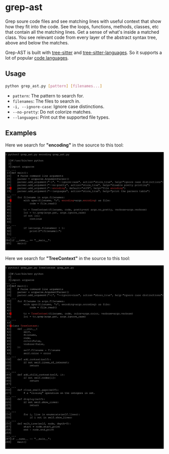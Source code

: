# grep-ast

Grep soure code files and see matching lines with
useful context that show how they fit into the code.
See the loops, functions, methods, classes, etc
that contain all the matching lines.
Get a sense of what's inside a matched class.
You see relevant code from every layer of the
abstract syntax tree, above and below the matches.

Grep-AST is built with [tree-sitter](https://tree-sitter.github.io/tree-sitter/) and
[tree-sitter-languages](https://github.com/grantjenks/py-tree-sitter-languages).
So it supports a lot of popular [code languages](https://github.com/paul-gauthier/grep-ast/blob/main/parsers.py).

## Usage

```bash
python grep_ast.py [pattern] [filenames...]
```

- `pattern`: The pattern to search for.
- `filenames`: The files to search in.
- `-i, --ignore-case`: Ignore case distinctions.
- `--no-pretty`: Do not colorize matches.
- `--languages`: Print out the supported file types.

## Examples

Here we search for **"encoding"** in the source to this tool:

<p align="center">
  <img src="assets/screenshot.svg" alt="aider screencast">
</p>

Here we search for **"TreeContext"** in the source to this tool:

<p align="center">
  <img src="assets/screenshot2.svg" alt="aider screencast">
</p>
